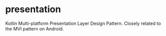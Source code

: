 # presentation
Kotlin Multi-platform Presentation Layer Design Pattern. Closely related to the MVI pattern on Android.